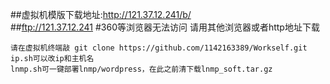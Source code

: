 ##虚拟机模版下载地址:http://121.37.12.241/b/  
##ftp://121.37.12.241  #360等浏览器无法访问 请用其他浏览器或者http地址下载
```
请在虚拟机终端敲 git clone https://github.com/1142163389/Workself.git
ip.sh可以改ip和主机名
lnmp.sh可一键部署lnmp/wordpress，在此之前清下载lnmp_soft.tar.gz

```
